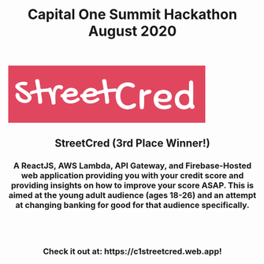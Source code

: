 
  <h1 align = "center"><b>Capital One Summit Hackathon August 2020</b></h1><br><br>
  <img src = "https://github.com/Amgg12301/CreditScoreRecommender/blob/master/streetCredLogo.png" align = "center"><br>
  <h2 align = "center"><b>StreetCred (3rd Place Winner!)</b></h2>
  <h3 align = "center">A ReactJS, AWS Lambda, API Gateway, and Firebase-Hosted web application providing you with your credit score and providing insights on how to improve your score ASAP. This is aimed at the young adult audience (ages 18-26) and an attempt at changing banking for good for that audience specifically.</h3><br><br>
  <h3 align = "center">Check it out at: https://c1streetcred.web.app!</h3><br>

  
